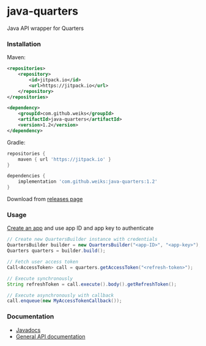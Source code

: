 # java-quarters
Java API wrapper for Quarters
### Installation
Maven:
```xml
<repositories>
    <repository>
        <id>jitpack.io</id>
        <url>https://jitpack.io</url>
    </repository>
</repositories>

<dependency>
    <groupId>com.github.weiks</groupId>
    <artifactId>java-quarters</artifactId>
    <version>1.2</version>
</dependency>
```
Gradle:
```groovy
repositories {
    maven { url 'https://jitpack.io' }
}

dependencies {
    implementation 'com.github.weiks:java-quarters:1.2'
}
```
Download from [releases page](https://github.com/weiks/java-quarters/releases)
### Usage
[Create an app](http://poq.gg/apps/create/new) and use app ID and app key to authenticate
```java
// Create new QuartersBuilder instance with credentials
QuartersBuilder builder = new QuartersBuilder("<app-ID>", "<app-key>");
Quarters quarters = builder.build();

// Fetch user access token
Call<AccessToken> call = quarters.getAccessToken("<refresh-token>");

// Execute synchronously
String refreshToken = call.execute().body().getRefreshToken();

// Execute asynchronously with callback
call.enqueue(new MyAccessTokenCallback());
```
### Documentation
- [Javadocs](https://javadoc.jitpack.io/com/github/weiks/java-quarters/index/javadoc/index.html)
- [General API documentation](https://weiks.github.io/quarters-docs/)
